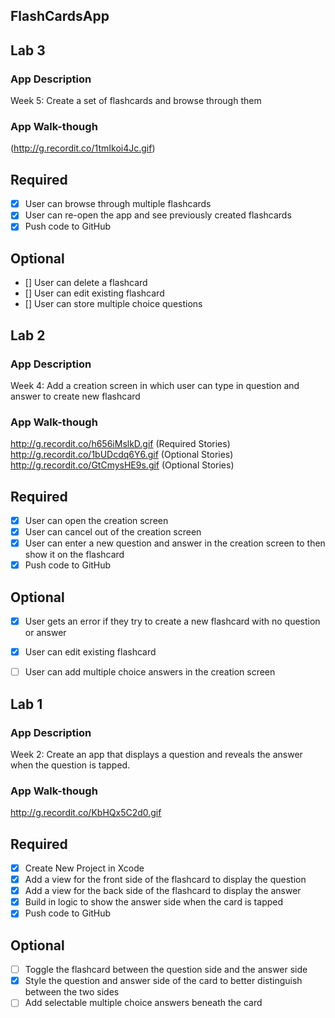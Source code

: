 
## FlashCardsApp

## Lab 3

### App Description
Week 5: Create a set of flashcards and browse through them

### App Walk-though
(http://g.recordit.co/1tmIkoi4Jc.gif)

## Required
- [x] User can browse through multiple flashcards
- [x] User can re-open the app and see previously created flashcards
- [x] Push code to GitHub
## Optional
- [] User can delete a flashcard
- [] User can edit existing flashcard
- [] User can store multiple choice questions


## Lab 2

### App Description
Week 4: Add a creation screen in which user can type in question and answer to create new flashcard

### App Walk-though
http://g.recordit.co/h656iMslkD.gif (Required Stories)
http://g.recordit.co/1bUDcdq6Y6.gif (Optional Stories)
http://g.recordit.co/GtCmysHE9s.gif (Optional Stories)

## Required
- [x] User can open the creation screen
- [x] User can cancel out of the creation screen
- [x] User can enter a new question and answer in the creation screen to then show it on the flashcard
- [x] Push code to GitHub
## Optional
- [x] User gets an error if they try to create a new flashcard with no question or answer
- [x] User can edit existing flashcard
- [ ] User can add multiple choice answers in the creation screen


## Lab 1

### App Description
Week 2: Create an app that displays a question and reveals the answer when the question is tapped.

### App Walk-though
http://g.recordit.co/KbHQx5C2d0.gif


## Required
- [x] Create New Project in Xcode
- [x] Add a view for the front side of the flashcard to display the question
- [x] Add a view for the back side of the flashcard to display the answer
- [x] Build in logic to show the answer side when the card is tapped
- [x] Push code to GitHub
## Optional
- [ ] Toggle the flashcard between the question side and the answer side
- [x] Style the question and answer side of the card to better distinguish between the two sides
- [ ] Add selectable multiple choice answers beneath the card
